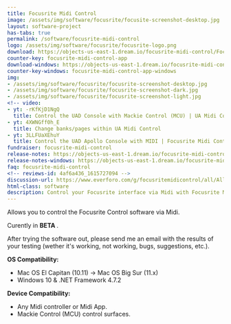 ```yaml
---
title: Focusrite Midi Control
image: /assets/img/software/focusrite/focusite-screenshot-desktop.jpg
layout: software-project
has-tabs: true
permalink: /software/focusrite-midi-control
logo: /assets/img/software/focusrite/focusrite-logo.png
download: https://objects-us-east-1.dream.io/focusrite-midi-control/Focusrite%20Midi%20Control.zip
counter-key: focusrite-midi-control-app
download-windows: https://objects-us-east-1.dream.io/focusrite-midi-control/windows/Focusrite%20Midi%20Control%20Setup.msi
counter-key-windows: focusrite-midi-control-app-windows
img: 
- /assets/img/software/focusrite/focusrite-screenshot-desktop.jpg
- /assets/img/software/focusrite/focusrite-screenshot-dark.jpg
- /assets/img/software/focusrite/focusrite-screenshot-light.jpg
<!-- video: 
- yt: -rKfKjD1NgQ
  title: Control the UAD Console with Mackie Control (MCU) | UA Midi Control
- yt: 4XWNGff0h_E
  title: Change banks/pages within UA Midi Control
- yt: 3LLFUaXEhuY
  title: Control the UAD Apollo Console with MIDI | Focusrite Midi Control App -->
fundraiser: focusrite-midi-control
release-notes: https://objects-us-east-1.dream.io/focusrite-midi-control/Focusrite Midi Control.html
release-notes-windows: https://objects-us-east-1.dream.io/focusrite-midi-control/windows/Focusrite Midi Control Windows.html
faq: focusrite-midi-control
<!-- reviews-id: 4af6a436_1615727094 -->
discussion-url: https://www.everforo.com/g/focusritemidicontrol/all/All
html-class: software
description: Control your Focusrite interface via Midi with Focusrite Midi Control
---
```


Allows you to control the Focusrite Control software via Midi.

Curently in <b> BETA </b>.

After trying the software out, please send me an email with the results of your testing (wether it's working, not working, bugs, suggestions, etc.).

<b> OS Compatibility: </b>

- Mac OS El Capitan (10.11) -> Mac OS Big Sur (11.x)   
- Windows 10 & .NET Framework 4.7.2

<b> Device Compatibility: </b>

- Any Midi controller or Midi App.
- Mackie Control (MCU) control surfaces.